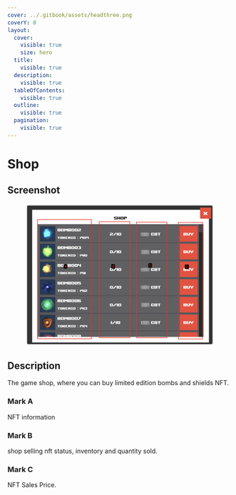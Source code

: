 ```yaml
---
cover: ../.gitbook/assets/headthree.png
coverY: 0
layout:
  cover:
    visible: true
    size: hero
  title:
    visible: true
  description:
    visible: true
  tableOfContents:
    visible: true
  outline:
    visible: true
  pagination:
    visible: true
---
```


# Shop

## Screenshot

<figure><img src="../.gitbook/assets/Shop_2024-12-17_23.05.07.png" alt=""><figcaption></figcaption></figure>

## Description

The game shop, where you can buy limited edition bombs and shields NFT.

### Mark A

NFT information

### Mark B

shop selling nft status, inventory and quantity sold.

### Mark C

NFT Sales Price.
